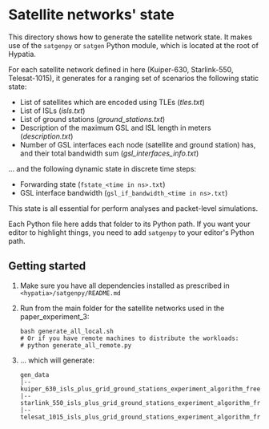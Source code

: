 # Satellite networks' state

This directory shows how to generate the satellite network state. It makes use of the
`satgenpy` or `satgen` Python module, which is located at the root of Hypatia.

For each satellite network defined in here (Kuiper-630, Starlink-550, Telesat-1015),
it generates for a ranging set of scenarios the following static state:

* List of satellites which are encoded using TLEs (_tles.txt_)
* List of ISLs (_isls.txt_)
* List of ground stations (_ground_stations.txt_)
* Description of the maximum GSL and ISL length in meters (_description.txt_)
* Number of GSL interfaces each node (satellite and ground station) has, 
  and their total bandwidth sum (_gsl_interfaces_info.txt_)
  
... and the following dynamic state in discrete time steps:

* Forwarding state (`fstate_<time in ns>.txt`)
* GSL interface bandwidth (`gsl_if_bandwidth_<time in ns>.txt`)

This state is all essential for perform analyses and packet-level simulations.

Each Python file here adds that folder to its Python path. If you want your
editor to highlight things, you need to add `satgenpy` to your editor's 
Python path.

## Getting started

1. Make sure you have all dependencies installed as prescribed in 
   `<hypatia>/satgenpy/README.md`

2. Run from the main folder for the satellite networks used in the paper_experiment_3:
   ```
   bash generate_all_local.sh
   # Or if you have remote machines to distribute the workloads:
   # python generate_all_remote.py
   ```
   
3. ... which will generate:
   ```
   gen_data
   |-- kuiper_630_isls_plus_grid_ground_stations_experiment_algorithm_free_one_only_over_isls
   |-- starlink_550_isls_plus_grid_ground_stations_experiment_algorithm_free_one_only_over_isls
   |-- telesat_1015_isls_plus_grid_ground_stations_experiment_algorithm_free_one_only_over_isls
   ```
